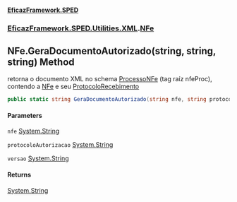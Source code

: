 #### [EficazFramework.SPED](EficazFrameworkSPED.md 'EficazFramework SPED')
### [EficazFramework.SPED.Utilities.XML](EficazFramework.SPED.Utilities.XML.md 'EficazFramework.SPED.Utilities.XML').[NFe](EficazFramework.SPED.Utilities.XML/NFe.md 'EficazFramework.SPED.Utilities.XML.NFe')

## NFe.GeraDocumentoAutorizado(string, string, string) Method

retorna o documento XML no schema [ProcessoNFe](EficazFramework.SPED.Schemas.NFe/ProcessoNFe.md 'EficazFramework.SPED.Schemas.NFe.ProcessoNFe') (tag raíz nfeProc),   
contendo a [NFe](EficazFramework.SPED.Schemas.NFe/NFe.md 'EficazFramework.SPED.Schemas.NFe.NFe') e seu [ProtocoloRecebimento](EficazFramework.SPED.Schemas.NFe/ProtocoloRecebimento.md 'EficazFramework.SPED.Schemas.NFe.ProtocoloRecebimento')

```csharp
public static string GeraDocumentoAutorizado(string nfe, string protocoloAutorizacao, string versao="4.00");
```
#### Parameters

<a name='EficazFramework.SPED.Utilities.XML.NFe.GeraDocumentoAutorizado(string,string,string).nfe'></a>

`nfe` [System.String](https://docs.microsoft.com/en-us/dotnet/api/System.String 'System.String')

<a name='EficazFramework.SPED.Utilities.XML.NFe.GeraDocumentoAutorizado(string,string,string).protocoloAutorizacao'></a>

`protocoloAutorizacao` [System.String](https://docs.microsoft.com/en-us/dotnet/api/System.String 'System.String')

<a name='EficazFramework.SPED.Utilities.XML.NFe.GeraDocumentoAutorizado(string,string,string).versao'></a>

`versao` [System.String](https://docs.microsoft.com/en-us/dotnet/api/System.String 'System.String')

#### Returns
[System.String](https://docs.microsoft.com/en-us/dotnet/api/System.String 'System.String')